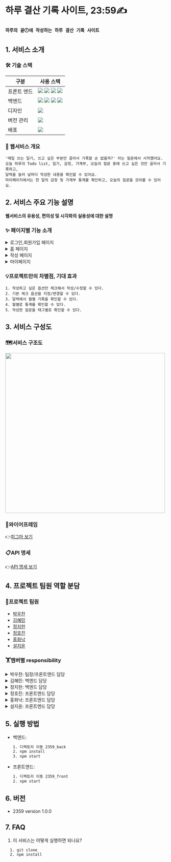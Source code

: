 # **하루 결산 기록 사이트, 23:59✍️**

### `하루의 끝🕛에 작성하는 하루 결산 기록 사이트`

## 1. 서비스 소개

### 🛠️ 기술 스택

| 구분        | 사용 스택                                                                                                                                                                                                                                                                                                                                                                                                                                                          |
| ----------- | ------------------------------------------------------------------------------------------------------------------------------------------------------------------------------------------------------------------------------------------------------------------------------------------------------------------------------------------------------------------------------------------------------------------------------------------------------------------ |
| 프론트 엔드 | <img src="https://img.shields.io/badge/typescript-3178C6?style=for-the-badge&logo=typescript&logoColor=black"> <img src="https://img.shields.io/badge/react-61DAFB?style=for-the-badge&logo=react&logoColor=black"> <img src="https://img.shields.io/badge/tailwind css-06B6D4?style=for-the-badge&logo=tailwindcss&logoColor=white"> <img src="https://img.shields.io/badge/styled components-DB7093?style=for-the-badge&logo=styled-components&logoColor=black"> |
| 백엔드      | <img src="https://img.shields.io/badge/typescript-3178C6?style=for-the-badge&logo=typescript&logoColor=black"> <img src="https://img.shields.io/badge/node.js-339933?style=for-the-badge&logo=node.js&logoColor=white"> <img src="https://img.shields.io/badge/mongoDB-47A248?style=for-the-badge&logo=mongoDB&logoColor=black"> <img src="https://img.shields.io/badge/express-000000?style=for-the-badge&logo=Express&logoColor=white">  |
| 디자인      | <img src="https://img.shields.io/badge/figma-F24E1E?style=for-the-badge&logo=figma&logoColor=black">                                                                                                                                                                                                                                                                                                                                                               |
| 버전 관리   | <img src="https://img.shields.io/badge/gitlab-FC6D26?style=for-the-badge&logo=gitlab&logoColor=black">                                                                                                                                                                                                                                                                                                                                                             |
| 배포   | <img src="https://img.shields.io/badge/AmazonEC2-FF9900?style=for-the-badge&logo=AmazonEC2&logoColor=black">                                                                                                                                                                                                                                                                                                                                                             |

### 👀 웹서비스 개요

```
'매일 쓰는 일기, 쓰고 싶은 부분만 골라서 기록할 순 없을까?' 라는 질문에서 시작했어요.
오늘 하루의 Todo list, 일기, 감정, 가계부, 오늘의 질문 중에 쓰고 싶은 것만 골라서 기록하고,
달력을 눌러 날마다 작성한 내용을 확인할 수 있어요.
마이페이지에서는 한 달의 감정 및 가계부 통계를 확인하고, 오늘의 질문을 모아볼 수 있어요.
```

## 2. 서비스 주요 기능 설명

**웹서비스의 유용성, 편의성 및 시각화의 실용성에 대한 설명**

### ✨ 페이지별 기능 소개

  <details>
  <summary>로그인,회원가입 페이지</summary>
  1. 이메일, 비밀번호 유효성 체크<br/>   
  2. 이메일 중복 체크   
</details>
<details>
  <summary>홈 페이지</summary>
  1. 첫 로그인 모달 페이지 기본 옵션 설정 저장<br/>      
  2. 달력에서 다이어리 요약본 확인   
영상 
</details>
<details>
  <summary>작성 페이지</summary>
  1. 체크박스로 컴포넌트 추가/빼기<br/>      
  2. Todolist, 일기, 오늘의 질문, 감정, 가계부 기록<br/>      
  3. 기록 수정/삭제   
영상 
</details>
<details>
  <summary>마이페이지</summary>
  1. 회원 정보 수정/탈퇴<br/>     
  2. 감정, 가계부 통계 확인<br/>      
  3. 태그별 오늘의 질문 모아보기   
영상 
</details>

### 💡프로젝트만의 차별점, 기대 효과

    1. 작성하고 싶은 옵션만 체크해서 작성/수정할 수 있다.
    2. 기본 체크 옵션을 지정/변경할 수 있다.
    3. 달력에서 월별 기록을 확인할 수 있다.
    4. 월별로 통계를 확인할 수 있다.
    5. 작성한 질문을 태그별로 확인할 수 있다.

## 3. 서비스 구성도

### 🗺️서비스 구조도

<img src="https://kdt-gitlab.elice.io/honghwanak/initialization/uploads/dd9d07cd3fb8f29823d6c8e94c902cd5/%EC%84%9C%EB%B9%84%EC%8A%A4_%EA%B5%AC%EC%A1%B0%EB%8F%84.png" width="500"/>

### 🎨와이어프레임

👉[피그마 보기](https://www.figma.com/file/weAyFeVUqDEUxBhpiWEe8W/23%3A59?node-id=0%3A1&t=0lGAFZpWEHLHBfqr-1)

### 📋API 명세

👉[API 명세 보기](https://surgedev.notion.site/DB-API-3c9c7cdb822f4dd080dcdb45fb8e3de2)

## 4. 프로젝트 팀원 역할 분담

### 👥프로젝트 팀원

- [박우찬](https://github.com/Croossh)
- [김혜민](https://github.com/pansgraphy)
- [정지헌](https://github.com/honey989)
- [정호진](https://github.com/hozzijeong)
- [홍화낙](https://github.com/Nakhong)
- [설지윤](https://github.com/yoonbly)

### 🏋️멤버별 responsibility

<details>
  <summary>박우찬: 팀장/프론트엔드 담당</summary>
  <ul>
 <li>기획 단계: 구체적인 설계, 와이어프레임 작성 및 팀원간 의견 조율</li>
<li>개발 단계: 와이어프레임 기반으로 마이페이지 구현 담당</li>   
 <li>수정 단계: 스크럼 및 회의 진행, 팀 구체적인 목표 설계, 발표 진행</li> 
</ul>   
</details>
<details>
  <summary>김혜민: 백엔드 담당</summary>
  <ul>
 <li>기획 단계: 기술스택 선정, 서버구조 기획, 전체적인 api 설계, DB 선택 및 구조화</li>
<li>개발 단계:  사용자 스키마 및 api 구현, docker를 이용한 ec2 배포 구현</li>   
 <li>수정 단계: 피드백 반영해서 백엔드 설계 수정, 에러 핸들러 구현</li> 
</ul>   
</details>
<details>
<summary>정지헌: 백엔드 담당</summary>
  <ul>
 <li>기획 단계: 기술스택 선정, 서버구조 기획, 전체적인 api 설계, DB 선택 및 구조화</li>
<li>개발 단계:  DB 생성 및 연결, 컨텐츠, 질문 스키마 및 api 구현</li>   
 <li>수정 단계:  피드백 반영해서 백엔드 설계 수정, DB 데이터 관리</li> 
</ul>   
</details>
<details>
<summary>정호진: 프론트엔드 담당</summary>
  <ul>
  <li>기획 단계: 아이디어 도출 및 FE work flow 및 와이어프레임 작성</li>
  <li>개발 단계: work flow 및 와이어 프레임 기준으로 작성 페이지 CRUD 구현</li>   
  <li>수정 단계: 피드백 및 오류 수정해서 작성 페이지 수정</li> 
</ul>   
</details>
<details>
<summary>홍화낙: 프론트엔드 담당</summary>
  <ul>
 <li>기획 단계:와이어프레임 작성,아이디어 공유</li>
<li>개발 단계: 와이어프레임을 기반으로 홈페이지 로그인,회원가입,회원정보수정 페이지 담당</li>   
 <li>수정 단계: 피드백 반영 및 UI개선</li> 
</ul>   
</details>
<details>
<summary>설지윤: 프론트엔드 담당</summary>
  <ul>
 <li>기획 단계: 와이어프레임 작성</li>
<li>개발 단계:  와이어프레임을 기반으로 홈페이지 담당</li>   
 <li>수정 단계: 피드백 반영하여 UX, UI개선</li> 
</ul>   
</details>

## 5. 실행 방법

- 백엔드:
  ```bash
  1. 디렉토리 이동 2359_back
  2. npm install
  3. npm start
  ```
- 프론트엔드:
  ```bash
  1. 디렉토리 이동 2359_front
  2. npm start
  ```

## 6. 버전

- 2359 version 1.0.0

## 7. FAQ

1. 이 서비스는 어떻게 실행하면 되나요?

```
  1. git clone
  2. npm install
```
